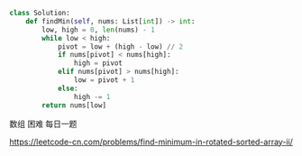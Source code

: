 <!--
 * @Description: 
 * @Autor: Au3C2
 * @Date: 2021-04-11 14:22:39
 * @LastEditors: Au3C2
 * @LastEditTime: 2021-04-11 14:24:29
-->
```python
class Solution:
    def findMin(self, nums: List[int]) -> int:
        low, high = 0, len(nums) - 1
        while low < high:
            pivot = low + (high - low) // 2
            if nums[pivot] < nums[high]:
                high = pivot 
            elif nums[pivot] > nums[high]:
                low = pivot + 1
            else:
                high -= 1
        return nums[low]
```
数组 困难 每日一题

https://leetcode-cn.com/problems/find-minimum-in-rotated-sorted-array-ii/